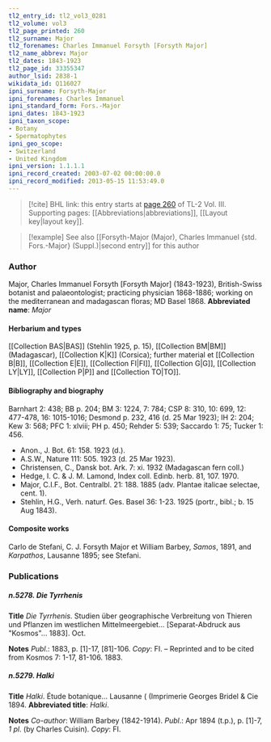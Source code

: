 ```yaml
---
tl2_entry_id: tl2_vol3_0281
tl2_volume: vol3
tl2_page_printed: 260
tl2_surname: Major
tl2_forenames: Charles Immanuel Forsyth [Forsyth Major]
tl2_name_abbrev: Major
tl2_dates: 1843-1923
tl2_page_id: 33355347
author_lsid: 2838-1
wikidata_id: Q116027
ipni_surname: Forsyth-Major
ipni_forenames: Charles Immanuel
ipni_standard_form: Fors.-Major
ipni_dates: 1843-1923
ipni_taxon_scope: 
- Botany
- Spermatophytes
ipni_geo_scope: 
- Switzerland
- United Kingdom
ipni_version: 1.1.1.1
ipni_record_created: 2003-07-02 00:00:00.0
ipni_record_modified: 2013-05-15 11:53:49.0
---
```



> [!cite] BHL link: this entry starts at [page 260](https://www.biodiversitylibrary.org/page/33355347) of TL-2 Vol. III.
> Supporting pages: [[Abbreviations|abbreviations]], [[Layout key|layout key]].

> [!example] See also [[Forsyth-Major (Major), Charles Immanuel {std. Fors.-Major} (Suppl.)|second entry]] for this author

### Author

Major, Charles Immanuel Forsyth \[Forsyth Major\] (1843-1923), British-Swiss botanist and palaeontologist; practicing physician 1868-1886; working on the mediterranean and madagascan floras; MD Basel 1868. 
**Abbreviated name**: *Major*

#### Herbarium and types

[[Collection BAS|BAS]] (Stehlin 1925, p. 15), [[Collection BM|BM]] (Madagascar), [[Collection K|K]] (Corsica); further material et [[Collection B|B]], [[Collection E|E]], [[Collection FI|FI]], [[Collection G|G]], [[Collection LY|LY]], [[Collection P|P]] and [[Collection TO|TO]].

#### Bibliography and biography

Barnhart 2: 438; BB p. 204; BM 3: 1224, 7: 784; CSP 8: 310, 10: 699, 12: 477-478, 16: 1015-1016; Desmond p. 232, 416 (d. 25 Mar 1923); IH 2: 204; Kew 3: 568; PFC 1: xlviii; PH p. 450; Rehder 5: 539; Saccardo 1: 75; Tucker 1: 456.
- Anon., J. Bot. 61: 158. 1923 (d.).
- A.S.W., Nature 111: 505. 1923 (d. 25 Mar 1923).
- Christensen, C., Dansk bot. Ark. 7: xi. 1932 (Madagascan fern coll.)
- Hedge, I. C. & J. M. Lamond, Index coll. Edinb. herb. 81, 107. 1970.
- Major, C.I.F., Bot. Centralbl. 21: 188. 1885 (adv. Plantae italicae selectae, cent. 1).
- Stehlin, H.G., Verh. naturf. Ges. Basel 36: 1-23. 1925 (portr., bibl.; b. 15 Aug 1843).

#### Composite works

Carlo de Stefani, C. J. Forsyth Major et William Barbey, *Samos*, 1891, and *Karpathos*, Lausanne 1895; see Stefani.

### Publications

##### n.5278. Die Tyrrhenis

**Title**
*Die Tyrrhenis*. Studien über geographische Verbreitung von Thieren und Pflanzen im westlichen Mittelmeergebiet... \[Separat-Abdruck aus "Kosmos"... 1883\]. Oct.

**Notes**
*Publ*.: 1883, p. \[1\]-17, \[81\]-106. *Copy*: FI. – Reprinted and to be cited from Kosmos 7: 1-17, 81-106. 1883.

##### n.5279. Halki

**Title**
*Halki*. Étude botanique... Lausanne ( (Imprimerie Georges Bridel & Cie 1894.
**Abbreviated title**: *Halki*.

**Notes**
*Co-author*: William Barbey (1842-1914).
*Publ*.: Apr 1894 (t.p.), p. \[1\]-7, *1 pl*. (by Charles Cuisin). *Copy*: FI.

